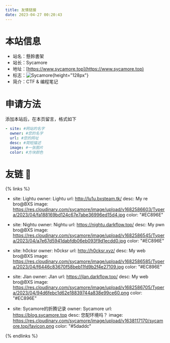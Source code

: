 ```yaml
---
title: 友情链接
date: 2023-04-27 00:20:43
---
```


# 本站信息

- 站名：懸鈴書架
- 站长：Sycamore
- 地址：[https://www.sycamore.top](https://www.sycamore.top)
- 标志：![Sycamore](https://res.cloudinary.com/sycamore/image/upload/v1682408765/sycamore.top/avatar_512.jpg){height="128px"}
- 简介：CTF & 编程笔记

# 申请方法

添加本站后，在本页留言，格式如下

```YAML
- site: #网站的名字
  owner: #您的名字
  url: #您的网址
  desc: #简短描述
  image: #一张图片
  color: #方块颜色
```

# 友链 :sparkling_heart:
	
{% links %}
- site: Lightu
  owner: Lightu
  url: http://lu1u.bxsteam.tk/
  desc: My re bro@BXS
  image: https://res.cloudinary.com/sycamore/image/upload/v1682586603/Typera/2023/04/fa188169bd124c67e7abe36996ed15d4.jpg
  color: "#EC896E"

- site: Nightu
  owner: Nightu
  url: https://nightu.darkflow.top/
  desc: My pwn bro@BXS
  image: https://res.cloudinary.com/sycamore/image/upload/v1682586545/Typera/2023/04/a7e67d5941dabfdb06eb093f9d1ecdd0.jpg
  color: "#EC896E"

- site: h0cksr
  owner: h0cksr
  url: http://h0cksr.xyz/
  desc: My web bro@BXS
  image: https://res.cloudinary.com/sycamore/image/upload/v1682586585/Typera/2023/04/f6446c83670f58beb11fd9b2f4e27109.jpg
  color: "#EC896E"

- site: Jlan
  owner: Jlan
  url: https://jlan.darkflow.top/
  desc: My web bro@BXS
  image: https://res.cloudinary.com/sycamore/image/upload/v1682586705/Typera/2023/04/94d6febc1d62e18839744a838e99ce60.png
  color: "#EC896E"

- site: Sycamore的折腾记录
  owner: Sycamore
  url: https://blog.sycamore.top
  desc: 您配环境吗？
  image: https://res.cloudinary.com/sycamore/image/upload/v1638117170/sycamore.top/favicon.png
  color: "#5daddc"

{% endlinks %}
